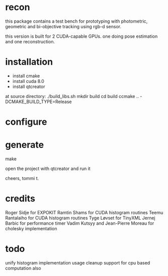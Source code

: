 # recon

this package contains a test bench for prototyping with photometric, 
geometric and bi-objective tracking using rgb-d sensor. 

this version is built for 2 CUDA-capable GPUs. 
one doing pose estimation and one reconstruction. 

# installation 
- install cmake 
- install cuda 8.0 
- install qtcreator 

at source directory: 
./build_libs.sh 
mkdir build 
cd build 
ccmake .. -DCMAKE_BUILD_TYPE=Release 
  # configure 
  # generate 
  make 

open the project with qtcreator and run it 

cheers, 
tommi t. 

# credits 
Roger Sidje for EXPOKIT 
Ramtin Shams for CUDA histogram routines 
Teemu Rantalaiho for CUDA histogram routines 
Tyge Løvset for TinyXML 
Jernej Barbic for performance timer 
Vadim Kutsyy and Jean-Pierre Moreau for cholesky implementation 

# todo 

unify histogram implementation usage 
cleanup 
support for cpu based computation also
